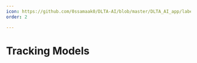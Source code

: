 ```yaml
---
icon: https://github.com/0ssamaak0/DLTA-AI/blob/master/DLTA_AI_app/labelme/icons/tracking.png?raw=true
order: 2

---
```


# Tracking Models